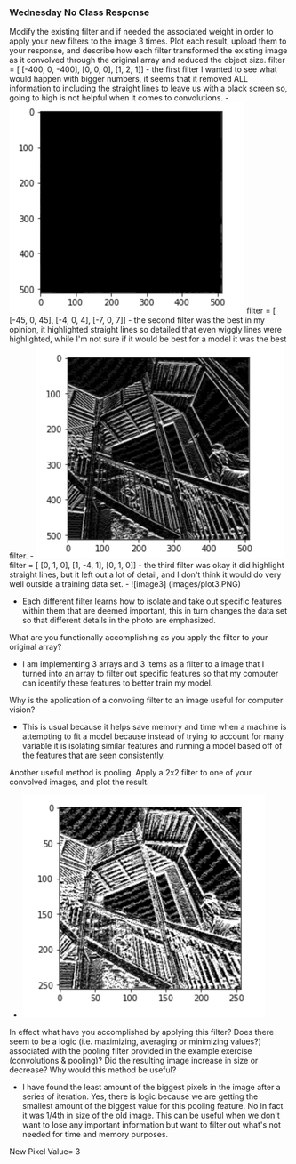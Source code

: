 ### Wednesday No Class Response 
Modify the existing filter and if needed the associated weight in order to apply your new filters to the image 3 times. Plot each result, upload them to your response, and describe how each filter transformed the existing image as it convolved through the original array and reduced the object size.
    filter = [ [-400, 0, -400], [0, 0, 0], [1, 2, 1]]
    - the first filter I wanted to see what would happen with bigger numbers, it seems that it removed ALL information to including the straight lines to leave us with a black screen so, going to high is not helpful when it comes to convolutions.
    - ![image](plot1.PNG)
    filter = [ [-45, 0, 45], [-4, 0, 4], [-7, 0, 7]]
    - the second filter was the best in my opinion, it highlighted straight lines so detailed that even wiggly lines were highlighted, while I'm not sure if it would be best for a model it was the best filter. 
    - ![image2](images/plot2.PNG)
    filter = [ [0, 1, 0], [1, -4, 1], [0, 1, 0]]
    - the third filter was okay it did highlight straight lines, but it left out a lot of detail, and I don't think it would do very well outside a training data set. 
    - ![image3] (images/plot3.PNG)
  
- Each different filter learns how to isolate and take out specific features within them that are deemed important, this in turn changes the data set so that different details in the photo are emphasized. 

What are you functionally accomplishing as you apply the filter to your original array? 
- I am implementing 3 arrays and 3 items as a filter to a image that I turned into an array to filter out specific features so that my computer can identify these features to better train my model. 

Why is the application of a convoling filter to an image useful for computer vision? 
- This is usual because it helps save memory and time when a machine is attempting to fit a model because instead of trying to account for many variable it is isolating similar features and running a model based off of the features that are seen consistently. 

Another useful method is pooling. Apply a 2x2 filter to one of your convolved images, and plot the result.
- ![plot4](images/pooling_image.PNG)

In effect what have you accomplished by applying this filter? Does there seem to be a logic (i.e. maximizing, averaging or minimizing values?) associated with the pooling filter provided in the example exercise (convolutions & pooling)? Did the resulting image increase in size or decrease? Why would this method be useful?
- I have found the least amount of the biggest pixels in the image after a series of iteration. Yes, there is logic because we are getting the smallest amount of the biggest value for this pooling feature. No in fact it was 1/4th in size of the old image. This can be useful when we don't want to lose any important information but want to filter out what's not needed for time and memory purposes. 

New Pixel Value= 3

